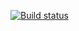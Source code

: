 [![Build status](https://ci.appveyor.com/api/projects/status/ex0ejlpw2q0uo6oi/branch/main?svg=true)](https://ci.appveyor.com/project/YuriShornikov/iterator-js/branch/main)

